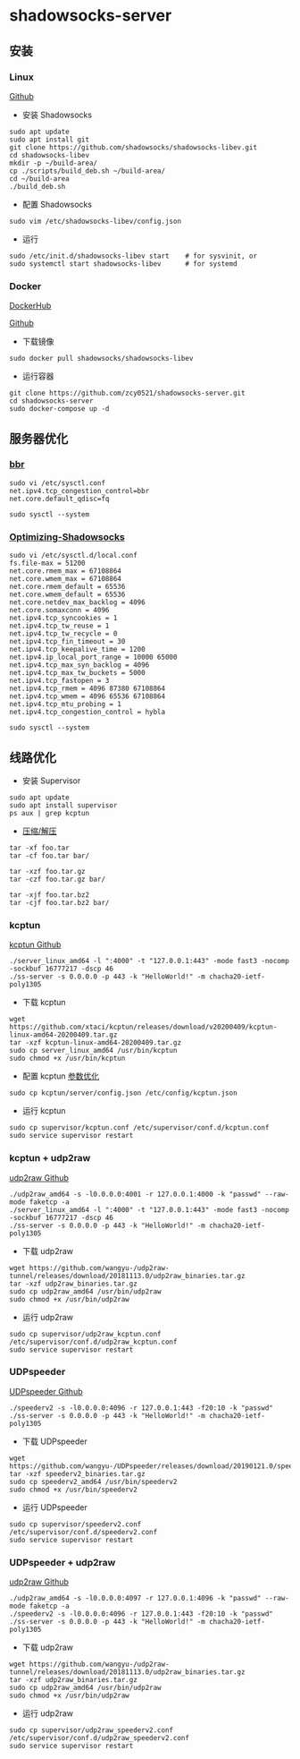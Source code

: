 # shadowsocks-server

## 安装

### Linux

[Github](https://github.com/shadowsocks/shadowsocks-libev#debian--ubuntu)

- 安装 Shadowsocks

```shell script
sudo apt update
sudo apt install git
git clone https://github.com/shadowsocks/shadowsocks-libev.git
cd shadowsocks-libev
mkdir -p ~/build-area/
cp ./scripts/build_deb.sh ~/build-area/
cd ~/build-area
./build_deb.sh
```

- 配置 Shadowsocks

```shell script
sudo vim /etc/shadowsocks-libev/config.json
```

- 运行

```shell script
sudo /etc/init.d/shadowsocks-libev start    # for sysvinit, or
sudo systemctl start shadowsocks-libev      # for systemd
```

### Docker

[DockerHub](https://hub.docker.com/r/shadowsocks/shadowsocks-libev)

[Github](https://github.com/shadowsocks/shadowsocks-libev/tree/master/docker/alpine)

- 下载镜像

```shell script
sudo docker pull shadowsocks/shadowsocks-libev
```

- 运行容器

```shell script
git clone https://github.com/zcy0521/shadowsocks-server.git
cd shadowsocks-server
sudo docker-compose up -d
```

## 服务器优化

### [bbr](https://github.com/google/bbr)

```shell script
sudo vi /etc/sysctl.conf
net.ipv4.tcp_congestion_control=bbr
net.core.default_qdisc=fq

sudo sysctl --system
```

### [Optimizing-Shadowsocks](https://github.com/shadowsocks/shadowsocks/wiki/Optimizing-Shadowsocks)

```shell script
sudo vi /etc/sysctl.d/local.conf
fs.file-max = 51200
net.core.rmem_max = 67108864
net.core.wmem_max = 67108864
net.core.rmem_default = 65536
net.core.wmem_default = 65536
net.core.netdev_max_backlog = 4096
net.core.somaxconn = 4096
net.ipv4.tcp_syncookies = 1
net.ipv4.tcp_tw_reuse = 1
net.ipv4.tcp_tw_recycle = 0
net.ipv4.tcp_fin_timeout = 30
net.ipv4.tcp_keepalive_time = 1200
net.ipv4.ip_local_port_range = 10000 65000
net.ipv4.tcp_max_syn_backlog = 4096
net.ipv4.tcp_max_tw_buckets = 5000
net.ipv4.tcp_fastopen = 3
net.ipv4.tcp_rmem = 4096 87380 67108864
net.ipv4.tcp_wmem = 4096 65536 67108864
net.ipv4.tcp_mtu_probing = 1
net.ipv4.tcp_congestion_control = hybla

sudo sysctl --system
```

## 线路优化

- 安装 Supervisor

```shell script
sudo apt update
sudo apt install supervisor
ps aux | grep kcptun
```

- [压缩/解压](https://manpages.debian.org/buster/manpages-zh/tar.1.zh_CN.html)

```shell script
tar -xf foo.tar
tar -cf foo.tar bar/

tar -xzf foo.tar.gz
tar -czf foo.tar.gz bar/

tar -xjf foo.tar.bz2
tar -cjf foo.tar.bz2 bar/
```

### kcptun

[kcptun Github](https://github.com/xtaci/kcptun)

```shell script
./server_linux_amd64 -l ":4000" -t "127.0.0.1:443" -mode fast3 -nocomp -sockbuf 16777217 -dscp 46
./ss-server -s 0.0.0.0 -p 443 -k "HelloWorld!" -m chacha20-ietf-poly1305
```

- 下载 kcptun

```shell script
wget https://github.com/xtaci/kcptun/releases/download/v20200409/kcptun-linux-amd64-20200409.tar.gz
tar -xzf kcptun-linux-amd64-20200409.tar.gz
sudo cp server_linux_amd64 /usr/bin/kcptun
sudo chmod +x /usr/bin/kcptun
```

- 配置 kcptun [参数优化](https://github.com/xtaci/kcptun/issues/251)

```shell script
sudo cp kcptun/server/config.json /etc/config/kcptun.json
```

- 运行 kcptun

```shell script
sudo cp supervisor/kcptun.conf /etc/supervisor/conf.d/kcptun.conf
sudo service supervisor restart
```

### kcptun + udp2raw

[udp2raw Github](https://github.com/wangyu-/udp2raw-tunnel)

```shell script
./udp2raw_amd64 -s -l0.0.0.0:4001 -r 127.0.0.1:4000 -k "passwd" --raw-mode faketcp -a
./server_linux_amd64 -l ":4000" -t "127.0.0.1:443" -mode fast3 -nocomp -sockbuf 16777217 -dscp 46
./ss-server -s 0.0.0.0 -p 443 -k "HelloWorld!" -m chacha20-ietf-poly1305
```

- 下载 udp2raw

```shell script
wget https://github.com/wangyu-/udp2raw-tunnel/releases/download/20181113.0/udp2raw_binaries.tar.gz
tar -xzf udp2raw_binaries.tar.gz
sudo cp udp2raw_amd64 /usr/bin/udp2raw
sudo chmod +x /usr/bin/udp2raw
```

- 运行 udp2raw

```shell script
sudo cp supervisor/udp2raw_kcptun.conf /etc/supervisor/conf.d/udp2raw_kcptun.conf
sudo service supervisor restart
```

### UDPspeeder

[UDPspeeder Github](https://github.com/wangyu-/UDPspeeder)

```shell script
./speederv2 -s -l0.0.0.0:4096 -r 127.0.0.1:443 -f20:10 -k "passwd"
./ss-server -s 0.0.0.0 -p 443 -k "HelloWorld!" -m chacha20-ietf-poly1305
```

- 下载 UDPspeeder

```shell script
wget https://github.com/wangyu-/UDPspeeder/releases/download/20190121.0/speederv2_binaries.tar.gz
tar -xzf speederv2_binaries.tar.gz
sudo cp speederv2_amd64 /usr/bin/speederv2
sudo chmod +x /usr/bin/speederv2
```

- 运行 UDPspeeder

```shell script
sudo cp supervisor/speederv2.conf /etc/supervisor/conf.d/speederv2.conf
sudo service supervisor restart
```

### UDPspeeder + udp2raw

[udp2raw Github](https://github.com/wangyu-/udp2raw-tunnel)

```shell script
./udp2raw_amd64 -s -l0.0.0.0:4097 -r 127.0.0.1:4096 -k "passwd" --raw-mode faketcp -a
./speederv2 -s -l0.0.0.0:4096 -r 127.0.0.1:443 -f20:10 -k "passwd"
./ss-server -s 0.0.0.0 -p 443 -k "HelloWorld!" -m chacha20-ietf-poly1305
```

- 下载 udp2raw

```shell script
wget https://github.com/wangyu-/udp2raw-tunnel/releases/download/20181113.0/udp2raw_binaries.tar.gz
tar -xzf udp2raw_binaries.tar.gz
sudo cp udp2raw_amd64 /usr/bin/udp2raw
sudo chmod +x /usr/bin/udp2raw
```

- 运行 udp2raw

```shell script
sudo cp supervisor/udp2raw_speederv2.conf /etc/supervisor/conf.d/udp2raw_speederv2.conf
sudo service supervisor restart
```

